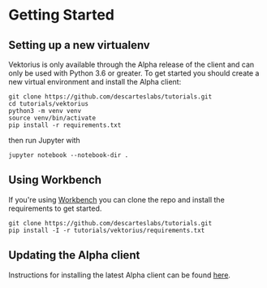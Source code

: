 # Getting Started

## Setting up a new virtualenv
Vektorius is only available through the Alpha release of the client and can only be used with Python 3.6 or greater.  To get started you should create a new virtual environment and install the Alpha client:

```
git clone https://github.com/descarteslabs/tutorials.git
cd tutorials/vektorius
python3 -m venv venv
source venv/bin/activate
pip install -r requirements.txt
```

then run Jupyter with 

```
jupyter notebook --notebook-dir .
```

## Using Workbench
If you're using [Workbench](https://workbench.descarteslabs.com/) you can clone the repo and install the requirements to get started.

```
git clone https://github.com/descarteslabs/tutorials.git
pip install -I -r tutorials/vektorius/requirements.txt
```

## Updating the Alpha client

Instructions for installing the latest Alpha client can be found [here](https://docs.descarteslabs.com/installation.html#alpha-installation).



